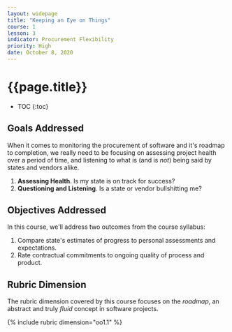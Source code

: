 ```yaml
---
layout: widepage
title: "Keeping an Eye on Things"
course: 1
lesson: 3
indicator: Procurement Flexibility
priority: High
date: October 8, 2020
---
```


# {{page.title}}

* TOC
{:toc}

## Goals Addressed

When it comes to monitoring the procurement of software and it's roadmap to completion, we really need to be focusing on assessing project health over a period of time, and listening to what is (and is *not*) being said by states and vendors alike. 

1. **Assessing Health**. Is my state is on track for success?
2. **Questioning and Listening**. Is a state or vendor bullshitting me?

## Objectives Addressed

In this course, we'll address two outcomes from the course syllabus:

1.  Compare state's estimates of progress to personal assessments and expectations.
2.  Rate contractual commitments to ongoing quality of process and product.

## Rubric Dimension

The rubric dimension covered by this course focuses on the *roadmap*, an abstract and truly *fluid* concept in software projects. 

{% include rubric dimension="oo1.1" %}
